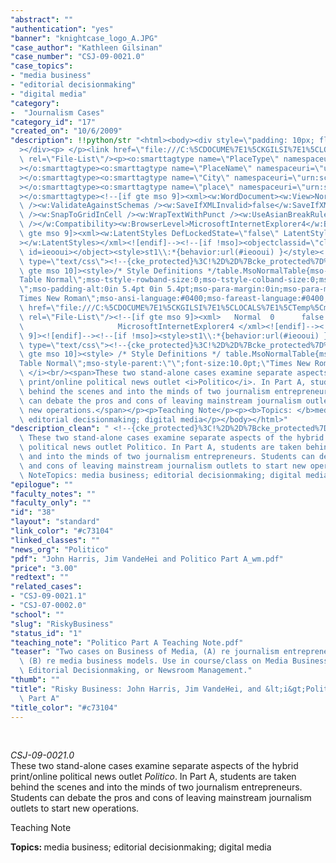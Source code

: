 ```yaml
---
"abstract": ""
"authentication": "yes"
"banner": "knightcase_logo_A.JPG"
"case_author": "Kathleen Gilsinan"
"case_number": "CSJ-09-0021.0"
"case_topics":
- "media business"
- "editorial decisionmaking"
- "digital media"
"category": 
-  "Journalism Cases"
"category_id": "17"
"created_on": "10/6/2009"
"description": !!python/str "<html><body><div style=\"padding: 10px; float: right;\"\
  ></div><p> </p><link href=\"file:///C:%5CDOCUME%7E1%5CKGILSI%7E1%5CLOCALS%7E1%5CTemp%5Cmsohtml1%5C01%5Cclip_filelist.xml\"\
  \ rel=\"File-List\"/><p><o:smarttagtype name=\"PlaceType\" namespaceuri=\"urn:schemas-microsoft-com:office:smarttags\"\
  ></o:smarttagtype><o:smarttagtype name=\"PlaceName\" namespaceuri=\"urn:schemas-microsoft-com:office:smarttags\"\
  ></o:smarttagtype><o:smarttagtype name=\"City\" namespaceuri=\"urn:schemas-microsoft-com:office:smarttags\"\
  ></o:smarttagtype><o:smarttagtype name=\"place\" namespaceuri=\"urn:schemas-microsoft-com:office:smarttags\"\
  ></o:smarttagtype><!--[if gte mso 9]><xml><w:WordDocument><w:View>Normal</w:View><w:Zoom>0</w:Zoom><w:PunctuationKerning\
  \ /><w:ValidateAgainstSchemas /><w:SaveIfXMLInvalid>false</w:SaveIfXMLInvalid><w:IgnoreMixedContent>false</w:IgnoreMixedContent><w:AlwaysShowPlaceholderText>false</w:AlwaysShowPlaceholderText><w:Compatibility><w:BreakWrappedTables\
  \ /><w:SnapToGridInCell /><w:WrapTextWithPunct /><w:UseAsianBreakRules /><w:DontGrowAutofit\
  \ /></w:Compatibility><w:BrowserLevel>MicrosoftInternetExplorer4</w:BrowserLevel></w:WordDocument></xml><![endif]--><!--[if\
  \ gte mso 9]><xml><w:LatentStyles DefLockedState=\"false\" LatentStyleCount=\"156\"\
  ></w:LatentStyles></xml><![endif]--><!--[if !mso]><objectclassid=\"clsid:38481807-CA0E-42D2-BF39-B33AF135CC4D\"\
  \ id=ieooui></object><style>st1\\:*{behavior:url(#ieooui) }</style><![endif]--><style\
  \ type=\"text/css\"><!--{cke_protected}%3C!%2D%2D%7Bcke_protected%7D%253C!%252D%252D%250A%2520%252F*%2520Font%2520Definitions%2520*%252F%250A%2520%2540font-face%250A%2509%257Bfont-family%253APalatino%253B%250A%2509panose-1%253A2%25204%25205%25202%25205%25205%25205%25203%25203%25204%253B%250A%2509mso-font-charset%253A0%253B%250A%2509mso-generic-font-family%253Aroman%253B%250A%2509mso-font-pitch%253Avariable%253B%250A%2509mso-font-signature%253A7%25200%25200%25200%2520147%25200%253B%257D%250A%2540font-face%250A%2509%257Bfont-family%253A%2522Palatino%2520Linotype%2522%253B%250A%2509panose-1%253A2%25204%25205%25202%25205%25205%25205%25203%25203%25204%253B%250A%2509mso-font-charset%253A0%253B%250A%2509mso-generic-font-family%253Aroman%253B%250A%2509mso-font-pitch%253Avariable%253B%250A%2509mso-font-signature%253A-536870009%25201073741843%25200%25200%2520415%25200%253B%257D%250A%2520%252F*%2520Style%2520Definitions%2520*%252F%250A%2520p.MsoNormal%252C%2520li.MsoNormal%252C%2520div.MsoNormal%250A%2509%257Bmso-style-parent%253A%2522%2522%253B%250A%2509margin%253A0in%253B%250A%2509margin-bottom%253A.0001pt%253B%250A%2509mso-pagination%253Awidow-orphan%253B%250A%2509font-size%253A12.0pt%253B%250A%2509font-family%253A%2522Times%2520New%2520Roman%2522%253B%250A%2509mso-fareast-font-family%253A%2522Times%2520New%2520Roman%2522%253B%257D%250Ap.footerp1text%252C%2520li.footerp1text%252C%2520div.footerp1text%250A%2509%257Bmso-style-name%253A%2522footer%2520p1%2520text%2522%253B%250A%2509margin-top%253A6.0pt%253B%250A%2509margin-right%253A5.0pt%253B%250A%2509margin-bottom%253A0in%253B%250A%2509margin-left%253A4.3pt%253B%250A%2509margin-bottom%253A.0001pt%253B%250A%2509text-align%253Ajustify%253B%250A%2509line-height%253A12.0pt%253B%250A%2509mso-pagination%253Awidow-orphan%253B%250A%2509tab-stops%253Acenter%25203.0in%253B%250A%2509font-size%253A9.0pt%253B%250A%2509mso-bidi-font-size%253A10.0pt%253B%250A%2509font-family%253A%2522Palatino%2520Linotype%2522%253B%250A%2509mso-fareast-font-family%253A%2522Times%2520New%2520Roman%2522%253B%250A%2509mso-bidi-font-family%253A%2522Times%2520New%2520Roman%2522%253B%257D%250A%2540page%2520Section1%250A%2509%257Bsize%253A8.5in%252011.0in%253B%250A%2509margin%253A1.0in%25201.25in%25201.0in%25201.25in%253B%250A%2509mso-header-margin%253A.5in%253B%250A%2509mso-footer-margin%253A.5in%253B%250A%2509mso-paper-source%253A0%253B%257D%250Adiv.Section1%250A%2509%257Bpage%253ASection1%253B%257D%250A%252D%252D%253E%2D%2D%3E--></style><!--[if\
  \ gte mso 10]><style>/* Style Definitions */table.MsoNormalTable{mso-style-name:\"\
  Table Normal\";mso-tstyle-rowband-size:0;mso-tstyle-colband-size:0;mso-style-noshow:yes;mso-style-parent:\"\
  \";mso-padding-alt:0in 5.4pt 0in 5.4pt;mso-para-margin:0in;mso-para-margin-bottom:.0001pt;mso-pagination:widow-orphan;font-size:10.0pt;font-family:\"\
  Times New Roman\";mso-ansi-language:#0400;mso-fareast-language:#0400;mso-bidi-language:#0400;}</style><![endif]--></p><link\
  \ href=\"file:///C:%5CDOCUME%7E1%5CKGILSI%7E1%5CLOCALS%7E1%5CTemp%5Cmsohtml1%5C01%5Cclip_filelist.xml\"\
  \ rel=\"File-List\"/><!--[if gte mso 9]><xml>   Normal  0      false  false  false\
  \                     MicrosoftInternetExplorer4 </xml><![endif]--><!--[if gte mso\
  \ 9]><![endif]--><!--[if !mso]><style>st1\\:*{behavior:url(#ieooui) }</style><![endif]--><style\
  \ type=\"text/css\"><!--{cke_protected}%3C!%2D%2D%7Bcke_protected%7D%253C!%252D%252D%250A%2520%252F*%2520Font%2520Definitions%2520*%252F%250A%2520%2540font-face%250A%2509%257B%250A%2509panose-1%253A2%25204%25205%25202%25205%25205%25205%25203%25203%25204%253B%257D%250A%2540font-face%250A%2509%257B%2522Palatino%2520Linotype%2522%253B%250A%2509panose-1%253A2%25204%25205%25202%25205%25205%25205%25203%25203%25204%253B%257D%250A%2520%252F*%2520Style%2520Definitions%2520*%252F%250A%2520p.MsoNormal%252C%2520li.MsoNormal%252C%2520div.MsoNormal%250A%2509%257Bmso-style-parent%253A%2522%2522%253B%250A%2509margin%253A0in%253B%250A%2509margin-bottom%253A.0001pt%253B%250A%2509font-size%253A12.0pt%253B%2522Times%2520New%2520Roman%2522%253B%250A%2509mso-fareast-%2522Times%2520New%2520Roman%2522%253B%257D%250Ap.footerp1text%252C%2520li.footerp1text%252C%2520div.footerp1text%250A%2509%257Bmso-style-name%253A%2522footer%2520p1%2520text%2522%253B%250A%2509margin-top%253A6.0pt%253B%250A%2509margin-right%253A5.0pt%253B%250A%2509margin-bottom%253A0in%253B%250A%2509margin-left%253A4.3pt%253B%250A%2509margin-bottom%253A.0001pt%253B%250A%2509text-align%253Ajustify%253B%250A%2509line-height%253A12.0pt%253B%250A%2509font-size%253A9.0pt%253B%2522Palatino%2520Linotype%2522%253B%250A%2509mso-fareast-%2522Times%2520New%2520Roman%2522%253B%250A%2509mso-bidi-%2522Times%2520New%2520Roman%2522%253B%257D%250A%2540page%2520Section1%250A%2509%257Bsize%253A8.5in%252011.0in%253B%250A%2509margin%253A1.0in%25201.25in%25201.0in%25201.25in%253B%257D%250Adiv.Section1%250A%2509%257Bpage%253ASection1%253B%257D%250A%252D%252D%253E%2D%2D%3E--></style><!--[if\
  \ gte mso 10]><style> /* Style Definitions */ table.MsoNormalTable{mso-style-name:\"\
  Table Normal\";mso-style-parent:\"\";font-size:10.0pt;\"Times New Roman\";}</style><![endif]--><p><i>CSJ-09-0021.0\
  \ </i><br/><span>These two stand-alone cases examine separate aspects of the hybrid\
  \ print/online political news outlet <i>Politico</i>. In Part A, students are taken\
  \ behind the scenes and into the minds of two journalism entrepreneurs. </span><span>Students\
  \ can debate the pros and cons of leaving mainstream journalism outlets to start\
  \ new operations.</span></p><p>Teaching Note</p><p><b>Topics: </b>media business;\
  \ editorial decisionmaking; digital media</p></body></html>"
"description_clean": " <!--{cke_protected}%3C!%2D%2D%7Bcke_protected%7D%253C!%252D%252D%250A%2520%252F*%2520Font%2520Definitions%2520*%252F%250A%2520%2540font-face%250A%2509%257Bfont-family%253APalatino%253B%250A%2509panose-1%253A2%25204%25205%25202%25205%25205%25205%25203%25203%25204%253B%250A%2509mso-font-charset%253A0%253B%250A%2509mso-generic-font-family%253Aroman%253B%250A%2509mso-font-pitch%253Avariable%253B%250A%2509mso-font-signature%253A7%25200%25200%25200%2520147%25200%253B%257D%250A%2540font-face%250A%2509%257Bfont-family%253A%2522Palatino%2520Linotype%2522%253B%250A%2509panose-1%253A2%25204%25205%25202%25205%25205%25205%25203%25203%25204%253B%250A%2509mso-font-charset%253A0%253B%250A%2509mso-generic-font-family%253Aroman%253B%250A%2509mso-font-pitch%253Avariable%253B%250A%2509mso-font-signature%253A-536870009%25201073741843%25200%25200%2520415%25200%253B%257D%250A%2520%252F*%2520Style%2520Definitions%2520*%252F%250A%2520p.MsoNormal%252C%2520li.MsoNormal%252C%2520div.MsoNormal%250A%2509%257Bmso-style-parent%253A%2522%2522%253B%250A%2509margin%253A0in%253B%250A%2509margin-bottom%253A.0001pt%253B%250A%2509mso-pagination%253Awidow-orphan%253B%250A%2509font-size%253A12.0pt%253B%250A%2509font-family%253A%2522Times%2520New%2520Roman%2522%253B%250A%2509mso-fareast-font-family%253A%2522Times%2520New%2520Roman%2522%253B%257D%250Ap.footerp1text%252C%2520li.footerp1text%252C%2520div.footerp1text%250A%2509%257Bmso-style-name%253A%2522footer%2520p1%2520text%2522%253B%250A%2509margin-top%253A6.0pt%253B%250A%2509margin-right%253A5.0pt%253B%250A%2509margin-bottom%253A0in%253B%250A%2509margin-left%253A4.3pt%253B%250A%2509margin-bottom%253A.0001pt%253B%250A%2509text-align%253Ajustify%253B%250A%2509line-height%253A12.0pt%253B%250A%2509mso-pagination%253Awidow-orphan%253B%250A%2509tab-stops%253Acenter%25203.0in%253B%250A%2509font-size%253A9.0pt%253B%250A%2509mso-bidi-font-size%253A10.0pt%253B%250A%2509font-family%253A%2522Palatino%2520Linotype%2522%253B%250A%2509mso-fareast-font-family%253A%2522Times%2520New%2520Roman%2522%253B%250A%2509mso-bidi-font-family%253A%2522Times%2520New%2520Roman%2522%253B%257D%250A%2540page%2520Section1%250A%2509%257Bsize%253A8.5in%252011.0in%253B%250A%2509margin%253A1.0in%25201.25in%25201.0in%25201.25in%253B%250A%2509mso-header-margin%253A.5in%253B%250A%2509mso-footer-margin%253A.5in%253B%250A%2509mso-paper-source%253A0%253B%257D%250Adiv.Section1%250A%2509%257Bpage%253ASection1%253B%257D%250A%252D%252D%253E%2D%2D%3E--><!--{cke_protected}%3C!%2D%2D%7Bcke_protected%7D%253C!%252D%252D%250A%2520%252F*%2520Font%2520Definitions%2520*%252F%250A%2520%2540font-face%250A%2509%257B%250A%2509panose-1%253A2%25204%25205%25202%25205%25205%25205%25203%25203%25204%253B%257D%250A%2540font-face%250A%2509%257B%2522Palatino%2520Linotype%2522%253B%250A%2509panose-1%253A2%25204%25205%25202%25205%25205%25205%25203%25203%25204%253B%257D%250A%2520%252F*%2520Style%2520Definitions%2520*%252F%250A%2520p.MsoNormal%252C%2520li.MsoNormal%252C%2520div.MsoNormal%250A%2509%257Bmso-style-parent%253A%2522%2522%253B%250A%2509margin%253A0in%253B%250A%2509margin-bottom%253A.0001pt%253B%250A%2509font-size%253A12.0pt%253B%2522Times%2520New%2520Roman%2522%253B%250A%2509mso-fareast-%2522Times%2520New%2520Roman%2522%253B%257D%250Ap.footerp1text%252C%2520li.footerp1text%252C%2520div.footerp1text%250A%2509%257Bmso-style-name%253A%2522footer%2520p1%2520text%2522%253B%250A%2509margin-top%253A6.0pt%253B%250A%2509margin-right%253A5.0pt%253B%250A%2509margin-bottom%253A0in%253B%250A%2509margin-left%253A4.3pt%253B%250A%2509margin-bottom%253A.0001pt%253B%250A%2509text-align%253Ajustify%253B%250A%2509line-height%253A12.0pt%253B%250A%2509font-size%253A9.0pt%253B%2522Palatino%2520Linotype%2522%253B%250A%2509mso-fareast-%2522Times%2520New%2520Roman%2522%253B%250A%2509mso-bidi-%2522Times%2520New%2520Roman%2522%253B%257D%250A%2540page%2520Section1%250A%2509%257Bsize%253A8.5in%252011.0in%253B%250A%2509margin%253A1.0in%25201.25in%25201.0in%25201.25in%253B%257D%250Adiv.Section1%250A%2509%257Bpage%253ASection1%253B%257D%250A%252D%252D%253E%2D%2D%3E-->CSJ-09-0021.0\
  \ These two stand-alone cases examine separate aspects of the hybrid print/online\
  \ political news outlet Politico. In Part A, students are taken behind the scenes\
  \ and into the minds of two journalism entrepreneurs. Students can debate the pros\
  \ and cons of leaving mainstream journalism outlets to start new operations.Teaching\
  \ NoteTopics: media business; editorial decisionmaking; digital media"
"epilogue": ""
"faculty_notes": ""
"faculty_only": ""
"id": "38"
"layout": "standard"
"link_color": "#c73104"
"linked_classes": ""
"news_org": "Politico"
"pdf": "John Harris, Jim VandeHei and Politico Part A_wm.pdf"
"price": "3.00"
"redtext": ""
"related_cases":
- "CSJ-09-0021.1"
- "CSJ-07-0002.0"
"school": ""
"slug": "RiskyBusiness"
"status_id": "1"
"teaching_note": "Politico Part A Teaching Note.pdf"
"teaser": "Two cases on Business of Media, (A) re journalism entrepreneurship, and\
  \ (B) re media business models. Use in course/class on Media Business, Digital Media,\
  \ Editorial Decisionmaking, or Newsroom Management."
"thumb": ""
"title": "Risky Business: John Harris, Jim VandeHei, and &lt;i&gt;Politico&lt;/i&gt;\
  \ Part A"
"title_color": "#c73104"
---
```

<html><body><div style="padding: 10px; float: right;"></div><p> </p><link href="file:///C:%5CDOCUME%7E1%5CKGILSI%7E1%5CLOCALS%7E1%5CTemp%5Cmsohtml1%5C01%5Cclip_filelist.xml" rel="File-List"/><p><o:smarttagtype name="PlaceType" namespaceuri="urn:schemas-microsoft-com:office:smarttags"></o:smarttagtype><o:smarttagtype name="PlaceName" namespaceuri="urn:schemas-microsoft-com:office:smarttags"></o:smarttagtype><o:smarttagtype name="City" namespaceuri="urn:schemas-microsoft-com:office:smarttags"></o:smarttagtype><o:smarttagtype name="place" namespaceuri="urn:schemas-microsoft-com:office:smarttags"></o:smarttagtype><!--[if gte mso 9]><xml><w:WordDocument><w:View>Normal</w:View><w:Zoom>0</w:Zoom><w:PunctuationKerning /><w:ValidateAgainstSchemas /><w:SaveIfXMLInvalid>false</w:SaveIfXMLInvalid><w:IgnoreMixedContent>false</w:IgnoreMixedContent><w:AlwaysShowPlaceholderText>false</w:AlwaysShowPlaceholderText><w:Compatibility><w:BreakWrappedTables /><w:SnapToGridInCell /><w:WrapTextWithPunct /><w:UseAsianBreakRules /><w:DontGrowAutofit /></w:Compatibility><w:BrowserLevel>MicrosoftInternetExplorer4</w:BrowserLevel></w:WordDocument></xml><![endif]--><!--[if gte mso 9]><xml><w:LatentStyles DefLockedState="false" LatentStyleCount="156"></w:LatentStyles></xml><![endif]--><!--[if !mso]><objectclassid="clsid:38481807-CA0E-42D2-BF39-B33AF135CC4D" id=ieooui></object><style>st1\:*{behavior:url(#ieooui) }</style><![endif]--><style type="text/css"><!--{cke_protected}%3C!%2D%2D%7Bcke_protected%7D%253C!%252D%252D%250A%2520%252F*%2520Font%2520Definitions%2520*%252F%250A%2520%2540font-face%250A%2509%257Bfont-family%253APalatino%253B%250A%2509panose-1%253A2%25204%25205%25202%25205%25205%25205%25203%25203%25204%253B%250A%2509mso-font-charset%253A0%253B%250A%2509mso-generic-font-family%253Aroman%253B%250A%2509mso-font-pitch%253Avariable%253B%250A%2509mso-font-signature%253A7%25200%25200%25200%2520147%25200%253B%257D%250A%2540font-face%250A%2509%257Bfont-family%253A%2522Palatino%2520Linotype%2522%253B%250A%2509panose-1%253A2%25204%25205%25202%25205%25205%25205%25203%25203%25204%253B%250A%2509mso-font-charset%253A0%253B%250A%2509mso-generic-font-family%253Aroman%253B%250A%2509mso-font-pitch%253Avariable%253B%250A%2509mso-font-signature%253A-536870009%25201073741843%25200%25200%2520415%25200%253B%257D%250A%2520%252F*%2520Style%2520Definitions%2520*%252F%250A%2520p.MsoNormal%252C%2520li.MsoNormal%252C%2520div.MsoNormal%250A%2509%257Bmso-style-parent%253A%2522%2522%253B%250A%2509margin%253A0in%253B%250A%2509margin-bottom%253A.0001pt%253B%250A%2509mso-pagination%253Awidow-orphan%253B%250A%2509font-size%253A12.0pt%253B%250A%2509font-family%253A%2522Times%2520New%2520Roman%2522%253B%250A%2509mso-fareast-font-family%253A%2522Times%2520New%2520Roman%2522%253B%257D%250Ap.footerp1text%252C%2520li.footerp1text%252C%2520div.footerp1text%250A%2509%257Bmso-style-name%253A%2522footer%2520p1%2520text%2522%253B%250A%2509margin-top%253A6.0pt%253B%250A%2509margin-right%253A5.0pt%253B%250A%2509margin-bottom%253A0in%253B%250A%2509margin-left%253A4.3pt%253B%250A%2509margin-bottom%253A.0001pt%253B%250A%2509text-align%253Ajustify%253B%250A%2509line-height%253A12.0pt%253B%250A%2509mso-pagination%253Awidow-orphan%253B%250A%2509tab-stops%253Acenter%25203.0in%253B%250A%2509font-size%253A9.0pt%253B%250A%2509mso-bidi-font-size%253A10.0pt%253B%250A%2509font-family%253A%2522Palatino%2520Linotype%2522%253B%250A%2509mso-fareast-font-family%253A%2522Times%2520New%2520Roman%2522%253B%250A%2509mso-bidi-font-family%253A%2522Times%2520New%2520Roman%2522%253B%257D%250A%2540page%2520Section1%250A%2509%257Bsize%253A8.5in%252011.0in%253B%250A%2509margin%253A1.0in%25201.25in%25201.0in%25201.25in%253B%250A%2509mso-header-margin%253A.5in%253B%250A%2509mso-footer-margin%253A.5in%253B%250A%2509mso-paper-source%253A0%253B%257D%250Adiv.Section1%250A%2509%257Bpage%253ASection1%253B%257D%250A%252D%252D%253E%2D%2D%3E--></style><!--[if gte mso 10]><style>/* Style Definitions */table.MsoNormalTable{mso-style-name:"Table Normal";mso-tstyle-rowband-size:0;mso-tstyle-colband-size:0;mso-style-noshow:yes;mso-style-parent:"";mso-padding-alt:0in 5.4pt 0in 5.4pt;mso-para-margin:0in;mso-para-margin-bottom:.0001pt;mso-pagination:widow-orphan;font-size:10.0pt;font-family:"Times New Roman";mso-ansi-language:#0400;mso-fareast-language:#0400;mso-bidi-language:#0400;}</style><![endif]--></p><link href="file:///C:%5CDOCUME%7E1%5CKGILSI%7E1%5CLOCALS%7E1%5CTemp%5Cmsohtml1%5C01%5Cclip_filelist.xml" rel="File-List"/><!--[if gte mso 9]><xml>   Normal  0      false  false  false                     MicrosoftInternetExplorer4 </xml><![endif]--><!--[if gte mso 9]><![endif]--><!--[if !mso]><style>st1\:*{behavior:url(#ieooui) }</style><![endif]--><style type="text/css"><!--{cke_protected}%3C!%2D%2D%7Bcke_protected%7D%253C!%252D%252D%250A%2520%252F*%2520Font%2520Definitions%2520*%252F%250A%2520%2540font-face%250A%2509%257B%250A%2509panose-1%253A2%25204%25205%25202%25205%25205%25205%25203%25203%25204%253B%257D%250A%2540font-face%250A%2509%257B%2522Palatino%2520Linotype%2522%253B%250A%2509panose-1%253A2%25204%25205%25202%25205%25205%25205%25203%25203%25204%253B%257D%250A%2520%252F*%2520Style%2520Definitions%2520*%252F%250A%2520p.MsoNormal%252C%2520li.MsoNormal%252C%2520div.MsoNormal%250A%2509%257Bmso-style-parent%253A%2522%2522%253B%250A%2509margin%253A0in%253B%250A%2509margin-bottom%253A.0001pt%253B%250A%2509font-size%253A12.0pt%253B%2522Times%2520New%2520Roman%2522%253B%250A%2509mso-fareast-%2522Times%2520New%2520Roman%2522%253B%257D%250Ap.footerp1text%252C%2520li.footerp1text%252C%2520div.footerp1text%250A%2509%257Bmso-style-name%253A%2522footer%2520p1%2520text%2522%253B%250A%2509margin-top%253A6.0pt%253B%250A%2509margin-right%253A5.0pt%253B%250A%2509margin-bottom%253A0in%253B%250A%2509margin-left%253A4.3pt%253B%250A%2509margin-bottom%253A.0001pt%253B%250A%2509text-align%253Ajustify%253B%250A%2509line-height%253A12.0pt%253B%250A%2509font-size%253A9.0pt%253B%2522Palatino%2520Linotype%2522%253B%250A%2509mso-fareast-%2522Times%2520New%2520Roman%2522%253B%250A%2509mso-bidi-%2522Times%2520New%2520Roman%2522%253B%257D%250A%2540page%2520Section1%250A%2509%257Bsize%253A8.5in%252011.0in%253B%250A%2509margin%253A1.0in%25201.25in%25201.0in%25201.25in%253B%257D%250Adiv.Section1%250A%2509%257Bpage%253ASection1%253B%257D%250A%252D%252D%253E%2D%2D%3E--></style><!--[if gte mso 10]><style> /* Style Definitions */ table.MsoNormalTable{mso-style-name:"Table Normal";mso-style-parent:"";font-size:10.0pt;"Times New Roman";}</style><![endif]--><p><i>CSJ-09-0021.0 </i><br/><span>These two stand-alone cases examine separate aspects of the hybrid print/online political news outlet <i>Politico</i>. In Part A, students are taken behind the scenes and into the minds of two journalism entrepreneurs. </span><span>Students can debate the pros and cons of leaving mainstream journalism outlets to start new operations.</span></p><p>Teaching Note</p><p><b>Topics: </b>media business; editorial decisionmaking; digital media</p></body></html>
